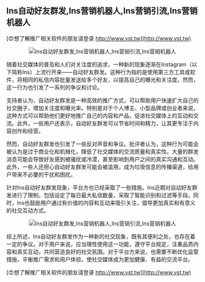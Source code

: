 ## **Ins自动好友群发,Ins营销机器人,Ins营销引流,Ins营销机器人**

[😍想了解推广相关软件的朋友请登录 http://www.vst.tw](http://www.vst.tw)

 <center><img src="https://vst.tw/MP4/tuiguang/png/6.png" alt="Ins自动好友群发,Ins营销机器人,Ins营销引流,Ins营销机器人"></center>

随着社交媒体的普及和人们对关注度的追求，一种新的现象逐渐在Instagram（以下简称Ins）上流行开来——自动好友群发。这种行为指的是使用第三方工具或软件，将相同的私信内容批量发送给多个好友，以提高自己的曝光和关注度。然而，这一行为也引发了一系列的争议和讨论。

支持者认为，自动好友群发是一种高效的推广方式，可以帮助用户快速扩大自己的社交圈子，增加关注度和曝光率。特别是对于个人博主、小型品牌或创业者来说，这种方式可以帮助他们更好地推广自己的内容和产品，促进社交媒体上的互动和交流。此外，一些用户还表示，自动好友群发可以节省时间和精力，让其更专注于内容创作和经营。

然而，自动好友群发也引发了一些反对声音和争议。批评者认为，这种行为可能会被认为是过于商业化和机械化，降低了社交媒体的交流质量和真实性。大量的群发消息可能会导致好友感到被骚扰或冷漠，甚至影响到用户之间的真实沟通和互动。此外，一些人还担心自动好友群发可能会被滥用，成为垃圾信息的传播渠道，给用户带来不必要的干扰和困扰。

针对Ins自动好友群发现象，平台方也已经采取了一些措施。Ins近期对自动好友群发进行了限制，包括设定了每日最大私信数量，采取了智能识别和过滤等手段。同时，Ins也鼓励用户通过有价值的内容和互动来吸引关注，倡导更加真实和有意义的社交互动方式。

 <center><img src="https://vst.tw/MP4/tuiguang/png/8.png" alt="Ins自动好友群发,Ins营销机器人,Ins营销引流,Ins营销机器人"></center>

综上所述，Ins自动好友群发作为一种新的社交现象，既有其便利之处，也存在着一定的争议。对于用户来说，应当理性使用这一功能，遵守平台规定，注重品质内容和真实互动，共同营造良好的社交氛围。对于平台方来说，也需要不断优化监管措施，平衡推广需求和用户体验，使社交媒体成为更加健康、有益的交流平台。

[😍想了解推广相关软件的朋友请登录 http://www.vst.tw](http://www.vst.tw)



